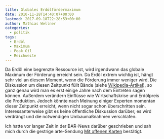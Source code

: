 ```yaml
---
title: Globales Erdölfördermaximum
date: 2010-11-28T14:40:07+00:00
lastmod: 2017-09-18T22:28:53+00:00
author: Mathias Wellner
categories:
  - politik
tags:
  - Erdöl
  - Maximum
  - Peak Oil
  - Reichweite
---
```

Da Erdöl eine begrenzte Ressource ist, wird irgendwann das globale Maximum der Förderung erreicht sein. Da Erdöl extrem wichtig ist, hängt sehr viel an diesem Moment, wenn die Förderung immer weniger wird. Die Diskussion um diesen Zeitpunkt füllt Bände (siehe [Wikipedia-Artikel](http://de.wikipedia.org/wiki/Globales_%C3%96lf%C3%B6rdermaximum)), so ganz genau wird man es erst einige Jahre nach dem Eintreten sagen können. Außerdem verändern Einflüsse wie Wirtschaftskrise und Erdölpreis die Produktion. Jedoch könnte nach Meinung einiger Experten momentan dieser Zeitpunkt erreicht, wenn nicht sogar schon überschritten sein. Interessanterweise gibt es keine öffentliche Diskussion darüber, es wird verdrängt und die notwendigen Umbaumaßnahmen verschlafen. 

Ich hatte vor langer Zeit in der BAR-News darüber geschrieben und sah mich durch die gestrige arte-Sendung [Mit offenen Karten](http://www.arte.tv/de/Die-Welt-verstehen/mit-offenen-karten/392.html) bestätigt.